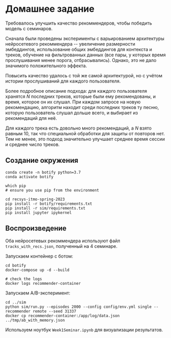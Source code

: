 # Домашнее задание

Требовалось улучшить качество рекоммендеров, чтобы победить модель с семинаров.

Сначала были проведены эксперименты с варьированием архитектуры нейросетевого рекоммендера -- увеличение размерности эмбеддингов, использование общих эмбеддингов для контекста и треков, обучение на фильтрованных данных (все пары, у которых время прослушивания менее порога, отбрасывались). Однако, это не дало значимого положительного эффекта.

Повысить качество удалось с той же самой архитектурой, но с учётом истории прослушиваний для каждого пользователя.

Более подробное описание подхода: для каждого пользователя хранятся $N$ последних треков, которые были ему рекомендованы, и время, которое он их слушал. При каждом запросе на новую рекомендацию, алгоритм находит среди последних треков ту песню, которую пользователь слушал дольше всего, и выбирает из рекомендаций для неё.

Для каждого трека есть довольно много рекомендаций, а $N$ взято равным 10, так что специальной обработки для защиты от повторов нет. Тем не менее, это подход значительно улучшает среднее время сессии и среднее число треков.

## Создание окружения

```
conda create -n botify python=3.7
conda activate botify

which pip
# ensure you use pip from the environment

cd recsys-itmo-spring-2023
pip install -r botify/requirements.txt
pip install -r sim/requirements.txt
pip install jupyter ipykernel
```

## Воспроизведение

Оба нейросетевых рекоммендера используют файл `tracks_with_recs.json`, полученный на 4 семинаре.

Запускаем контейнер с ботом:

```
cd botify
docker-compose up -d --build

# check the logs
docker logs recommender-container
```

Запускаем A/B-эксперимент:

```
cd ../sim
python sim/run.py --episodes 2000 --config config/env.yml single --recommender remote --seed 31337
docker cp recommender-container:/app/log/data.json ../tmp/ab_with_memory.json
```

Используем ноутбук `Week1Seminar.ipynb` для визуализации результатов.